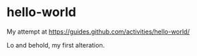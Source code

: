 # hello-world
My attempt at https://guides.github.com/activities/hello-world/

Lo and behold, my first alteration.
